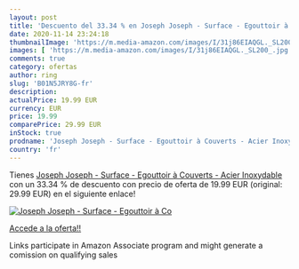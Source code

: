 ```yaml
---
layout: post
title: 'Descuento del 33.34 % en Joseph Joseph - Surface - Egouttoir à Co'
date: 2020-11-14 23:24:18
thumbnailImage: 'https://m.media-amazon.com/images/I/31j86EIAQGL._SL200_.jpg'
images: [ 'https://m.media-amazon.com/images/I/31j86EIAQGL._SL200_.jpg' ]
comments: true
category: ofertas
author: ring
slug: 'B01N5JRY8G-fr'
description:
actualPrice: 19.99 EUR
currency: EUR
price: 19.99
comparePrice: 29.99 EUR
inStock: true
prodname: 'Joseph Joseph - Surface - Egouttoir à Couverts - Acier Inoxydable'
country: 'fr'
---
```


Tienes [Joseph Joseph - Surface - Egouttoir à Couverts - Acier Inoxydable](https://www.amazon.fr/dp/B01N5JRY8G/?tag=tolees0d-21) con un 33.34 % de descuento con precio de oferta de 19.99 EUR (original: 29.99 EUR) en el siguiente enlace!

[![Joseph Joseph - Surface - Egouttoir à Co](https://m.media-amazon.com/images/I/31j86EIAQGL._SL200_.jpg)](https://www.amazon.fr/dp/B01N5JRY8G/?tag=tolees0d-21)

[Accede a la oferta!!](https://www.amazon.fr/dp/B01N5JRY8G/?tag=tolees0d-21)

Links participate in Amazon Associate program and might generate a comission on qualifying sales


